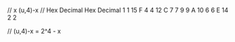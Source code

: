 //           x                          (u,4)-x
//      Hex     Decimal             Hex        Decimal
        1       1                   15         F
        4       4                   12         C
        7       7                   9          9
        A       10                  6          6
        E       14                  2          2        

// (u,4)-x = 2^4 - x 
        
